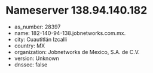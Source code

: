 # Nameserver 138.94.140.182

* as_number: 28397
* name: 182-140-94-138.jobnetworks.com.mx.
* city: Cuautitlán Izcalli
* country: MX
* organization: Jobnetworks de Mexico, S.A. de C.V.
* version: Unknown
* dnssec: false
